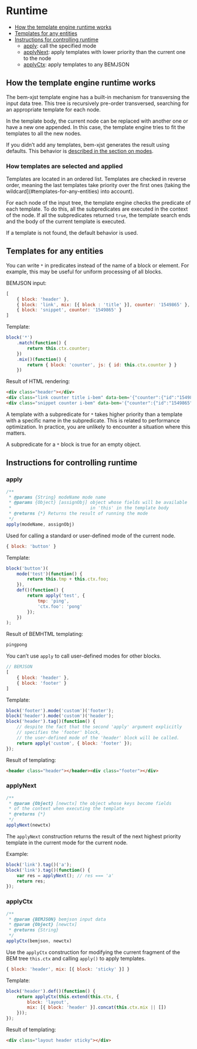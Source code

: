 # Runtime

- [How the template engine runtime works](#how-the-template-engine-runtime-works)
- [Templates for any entities](#templates-for-any-entities)
- [Instructions for controlling runtime](#instructions-for-controlling-runtime)
  - [apply](#apply): call the specified mode
  - [applyNext](#applynext): apply templates with lower priority than the current one to the node
  - [applyCtx](#applyctx): apply templates to any BEMJSON

## How the template engine runtime works

The bem-xjst template engine has a built-in mechanism for transversing the input data tree. This tree is recursively pre-order transversed, searching for an appropriate template for each node.

In the template body, the current node can be replaced with another one or have a new one appended. In this case, the template engine tries to fit the templates to all the new nodes.

If you didn’t add any templates, bem-xjst generates the result using defaults. This behavior is [described in the section on modes](5-templates-syntax.md#body).

### How templates are selected and applied

Templates are located in an ordered list. Templates are checked in reverse order, meaning the last templates take priority over the first ones (taking the wildcard](#templates-for-any-entities) into account).

For each node of the input tree, the template engine checks the predicate of each template. To do this, all the subpredicates are executed in the context of the node. If all the subpredicates returned `true`, the template search ends and the body of the current template is executed.

If a template is not found, the default behavior is used.

## Templates for any entities

You can write `*` in predicates instead of the name of a block or element. For example, this may be useful for uniform processing of all blocks.

BEMJSON input:

```js
[
    { block: 'header' },
    { block: 'link', mix: [{ block : 'title' }], counter: '1549865' },
    { block: 'snippet', counter: '1549865' }
]
```

Template:

```js
block('*')
    .match(function() {
        return this.ctx.counter;
    })
    .mix()(function() {
        return { block: 'counter', js: { id: this.ctx.counter } }
    })
```

Result of HTML rendering:

```html
<div class="header"></div>
<div class="link counter title i-bem" data-bem='{"counter":{"id":"1549865"}}'></div>
<div class="snippet counter i-bem" data-bem='{"counter":{"id":"1549865"}}'></div>
```

A template with a subpredicate for `*` takes higher priority than a template with a specific name in the subpredicate. This is related to performance optimization. In practice, you are unlikely to encounter a situation where this matters.

A subpredicate for a `*` block is true for an empty object.

## Instructions for controlling runtime

### apply

```js
/**
 * @params {String} modeName mode name
 * @params {Object} [assignObj] object whose fields will be available
 *                              in 'this' in the template body
 * @returns {*} Returns the result of running the mode
 */
apply(modeName, assignObj)
```

Used for calling a standard or user-defined mode of the current node.

```js
{ block: 'button' }
```

Template:

```js
block('button')(
    mode('test')(function() {
        return this.tmp + this.ctx.foo;
    }),
    def()(function() {
        return apply('test', {
            tmp: 'ping',
            'ctx.foo': 'pong'
        });
    })
);
```

Result of BEMHTML templating:

```html
pingpong
```

You can’t use `apply` to call user-defined modes for other blocks.

```js
// BEMJSON
[
    { block: 'header' },
    { block: 'footer' }
]
```

Template:

```js
block('footer').mode('custom')('footer');
block('header').mode('custom')('header');
block('header').tag()(function() {
    // despite the fact that the second 'apply' argument explicitly
    // specifies the 'footer' block,
    // the user-defined mode of the 'header' block will be called.
    return apply('custom', { block: 'footer' });
});
```

Result of templating:

```html
<header class="header"></header><div class="footer"></div>
```

### applyNext

```js
/**
 * @param {Object} [newctx] the object whose keys become fields
 * of the context when executing the template
 * @returns {*}
 */
applyNext(newctx)
```

The `applyNext` construction returns the result of the next highest priority template in the current mode for the current node.

Example:

```js
block('link').tag()('a');
block('link').tag()(function() {
    var res = applyNext(); // res === 'a'
    return res;
});
```

### applyCtx

```js
/**
 * @param {BEMJSON} bemjson input data
 * @param {Object} [newctx]
 * @returns {String}
 */
applyCtx(bemjson, newctx)
```

Use the `applyCtx` construction for modifying the current fragment of the BEM tree `this.ctx` and calling `apply()` to apply templates.

```js
{ block: 'header', mix: [{ block: 'sticky' }] }
```

Template:

```js
block('header').def()(function() {
    return applyCtx(this.extend(this.ctx, {
        block: 'layout',
        mix: [{ block: 'header' }].concat(this.ctx.mix || [])
    }));
});
```
Result of templating:

```html
<div class="layout header sticky"></div>
```
